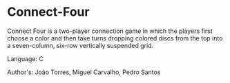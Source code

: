 # Connect-Four

Connect Four is a two-player connection game in which the players first choose a color and then take turns dropping colored discs from the top into a seven-column, six-row vertically suspended grid. 

Language: C 

Author's: João Torres, Miguel Carvalho, Pedro Santos
